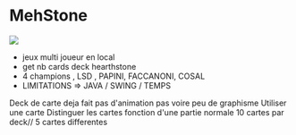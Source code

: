 # MehStone

![](http://random.io/content/images/2013/Sep/shut_down_old_infrastructure.gif)



- jeux multi joueur en local
- get nb cards deck hearthstone
- 4 champions , LSD , PAPINI, FACCANONI, COSAL
- LIMITATIONS => JAVA / SWING / TEMPS 


Deck de carte deja fait
pas d'animation
pas voire peu de graphisme
Utiliser une carte
Distinguer les cartes
fonction d'une partie normale
10 cartes par deck// 5 cartes differentes
